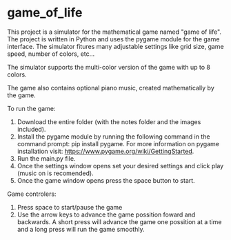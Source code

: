 # game_of_life

This project is a simulator for the mathematical game named "game of life". The project is written in Python and uses the pygame module for the game interface. The simulator fitures many adjustable settings like grid size, game speed, number of colors, etc...

The simulator supports the multi-color version of the game with up to 8 colors.

The game also contains optional piano music, created mathematically by the game.

To run the game:

1. Download the entire folder (with the notes folder and the images included).
2. Install the pygame module by running the following command in the command prompt:
   pip install pygame.
   For more information on pygame installation visit: https://www.pygame.org/wiki/GettingStarted.
3. Run the main.py file.
4. Once the settings window opens set your desired settings and click play (music on is recomended).
5. Once the game window opens press the space button to start.

Game controlers:

1. Press space to start/pause the game
2. Use the arrow keys to advance the game possition foward and backwards. A short press will advance the game one possition at a time and a long press will run the game smoothly.
     
